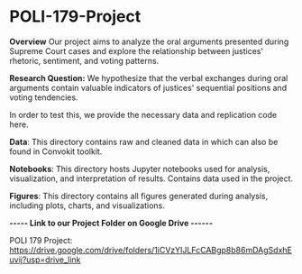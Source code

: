 # POLI-179-Project

**Overview**
Our project aims to analyze the oral arguments presented during Supreme Court cases and explore the relationship between justices' rhetoric, sentiment, and voting patterns. 

**Research Question:** We hypothesize that the verbal exchanges during oral arguments contain valuable indicators of justices' sequential positions and voting tendencies.

In order to test this, we provide the necessary data and replication code here. 


**Data**: 
This directory contains raw and cleaned data in which can also be found in Convokit toolkit. 

**Notebooks**: 
This directory hosts Jupyter notebooks used for analysis, visualization, and interpretation of results. Contains data used in the project. 

**Figures**: 
This directory contains all figures generated during analysis, including plots, charts, and visualizations.


**----- Link to our Project Folder on Google Drive ------**

POLI 179 Project:  https://drive.google.com/drive/folders/1iCVzYIJLFcCABgp8b86mDAgSdxhEuvij?usp=drive_link 
